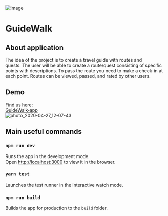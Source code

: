 ![image](https://i.ibb.co/SPJ1W72/2020-08-19-12-41-06.png)  <br/>
# GuideWalk


## About application

The idea of the project is to create a travel guide with routes and quests. The user will be able to create a route/quest consisting of specific points with descriptions. To pass the route you need to make a check-in at each point. Routes can be viewed, passed, and rated by other users.

## Demo
Find us here: <br/>
[GuideWalk-app](https://guidewalk.herokuapp.com//) <br/>
![photo_2020-04-27_12-07-43](https://i.ibb.co/zNk8LbP/2020-08-18-18-28-25.png)

## Main useful commands

### `npm run dev`

Runs the app in the development mode.<br />
Open [http://localhost:3000](http://localhost:3000) to view it in the browser.

### `yarn test`

Launches the test runner in the interactive watch mode.

### `npm run build`

Builds the app for production to the `build` folder.